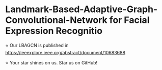 # Landmark-Based-Adaptive-Graph-Convolutional-Network for Facial Expression Recognitio
⭐️ Our LBAGCN is published in https://ieeexplore.ieee.org/abstract/document/10683688

⭐️ Your star shines on us. Star us on GitHub!
